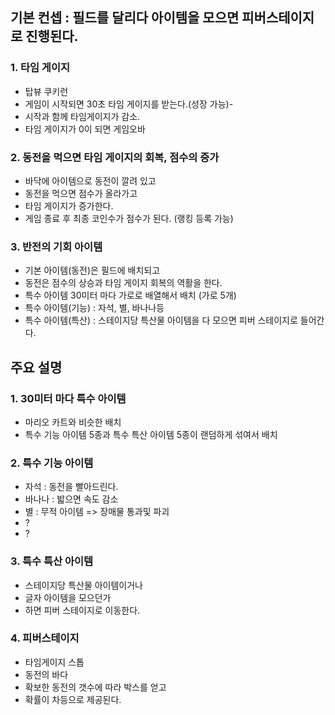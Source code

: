 ## 기본 컨셉 : 필드를 달리다 아이템을 모으면 피버스테이지로 진행된다. 
### 1. 타임 게이지
- 탑뷰 쿠키런
- 게임이 시작되면 30초 타임 게이지를 받는다.(성장 가능)- 
- 시작과 함께 타임게이지가 감소.
- 타임 게이지가 0이 되면 게임오바
### 2. 동전을 먹으면 타임 게이지의 회복, 점수의 증가
- 바닥에 아이템으로 동전이 깔려 있고 
- 동전을 먹으면 점수가 올라가고 
- 타임 게이지가 증가한다. 
- 게임 종료 후 최종 코인수가 점수가 된다. (랭킹 등록 가능)
### 3. 반전의 기회 아이템   
- 기본 아이템(동전)은 필드에 배치되고
- 동전은 점수의 상승과 타임 게이지 회복의 역활을 한다. 
- 특수 아이템 30미터 마다 가로로 배열해서 배치 (가로 5개) 
- 특수 아이템(기능) : 자석, 별, 바나나등
- 특수 아이템(특산) : 스테이지당 특산물 아이템을 다 모으면 피버 스테이지로 들어간다.   

## 주요 설명
### 1. 30미터 마다 특수 아이템
- 마리오 카트와 비슷한 배치 
- 특수 기능 아이템 5종과 특수 특산 아이템 5종이 랜덤하게 섞여서 배치 
### 2. 특수 기능 아이템
- 자석 : 동전을 빨아드린다.
- 바나나 : 밟으면 속도 감소
- 별 : 무적 아이템 => 장매물 통과및 파괴
- ?
- ?
### 3. 특수 특산 아이템 
- 스테이지당 특산물 아이템이거나 
- 글자 아이템을 모으던가
- 하면 피버 스테이지로 이동한다. 
### 4. 피버스테이지
- 타임게이지 스톱
- 동전의 바다 
- 확보한 동전의 갯수에 따라 박스를 얻고 
- 확률이 차등으로 제공된다. 
 

